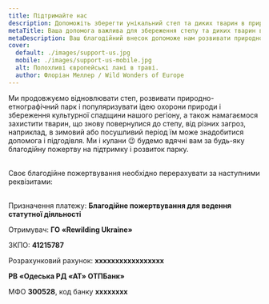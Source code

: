 ```yaml
---
title: Підтримайте нас
description: Допоможіть зберегти унікальний степ та диких тварин в природі Бесарабії 
metaTitle: Ваша допомога важлива для збереження степу та диких тварин в природі
metaDescription: Ваш благодійний внесок допоможе нам розвивати природно-етнографічний парк та підтримати диких тварин у степу у скрутний час
cover:
  default: ./images/support-us.jpg
  mobile: ./images/support-us-mobile.jpg
  alt: Полохливі європейські лані в траві.
  author: Флоріан Меллер / Wild Wonders of Europe 
---
```

Ми продовжуємо відновлювати степ, розвивати природно-етнографічний парк і популяризувати ідею охорони природи і збереження культурної спадщини нашого регіону, а також намагаємося захистити тварин, що знову повернулися до степу, від різних загроз, наприклад, в зимовий або посушливий період їм може знадобитися допомога і підгодівля. Ми і кулани 😉 будемо вдячні вам за будь-яку благодійну пожертву на підтримку і розвиток парку.    
<br />


Своє благодійне пожертвування необхідно перерахувати за наступними реквізитами:    
<br />


Призначення платежу: **Благодійне пожертвування для ведення статутної діяльності**

Отримувач: **ГО «Rewilding Ukraine»**

ЗКПО: **41215787**

Розрахунковий рахунок: **ххххххххххххххххх**

**РВ «Одеська РД «АТ» ОТПБанк»**

МФО **300528**, код банку **хххххххх**
